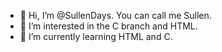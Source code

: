 - 👋 Hi, I’m @SullenDays. You can call me Sullen.
- 👀 I’m interested in the C branch and HTML.
- 🌱 I’m currently learning HTML and C.

<!---
SullenDays/SullenDays is a ✨ special ✨ repository because its `README.md` (this file) appears on your GitHub profile.
You can click the Preview link to take a look at your changes.
--->
